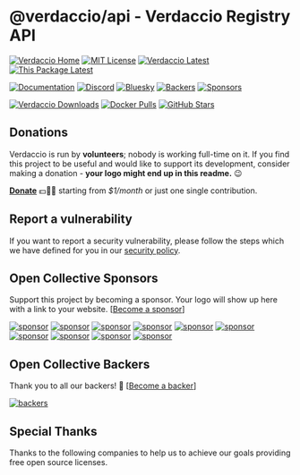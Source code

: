 # @verdaccio/api - Verdaccio Registry API

[![Verdaccio Home](https://img.shields.io/badge/Homepage-Verdaccio-405236?style=flat)](https://verdaccio.org)
[![MIT License](https://img.shields.io/github/license/verdaccio/verdaccio?label=License&color=405236)](https://github.com/verdaccio/verdaccio/blob/master/LICENSE)
[![Verdaccio Latest](https://img.shields.io/npm/v/verdaccio?label=Latest%20Version&color=405236)](https://github.com/verdaccio/verdaccio)
[![This Package Latest](https://img.shields.io/npm/v/@verdaccio/api?label=@verdaccio/api&color=405236)](https://npmjs.com/package/@verdaccio/api)

[![Documentation](https://img.shields.io/badge/Help-Verdaccio?style=flat&logo=Verdaccio&label=Verdaccio&color=cd4000)](https://verdaccio.org/docs)
[![Discord](https://img.shields.io/badge/Chat-Discord?style=flat&logo=Discord&label=Discord&color=cd4000)](https://discord.com/channels/388674437219745793)
[![Bluesky](https://img.shields.io/badge/Follow-Bluesky?style=flat&logo=Bluesky&label=Bluesky&color=cd4000)](https://bsky.app/profile/verdaccio.org)
[![Backers](https://img.shields.io/opencollective/backers/verdaccio?style=flat&logo=opencollective&label=Join%20Backers&color=cd4000)](https://opencollective.com/verdaccio/contribute)
[![Sponsors](https://img.shields.io/opencollective/sponsors/verdaccio?style=flat&logo=opencollective&label=Sponsor%20Us&color=cd4000)](https://opencollective.com/verdaccio/contribute)

[![Verdaccio Downloads](https://img.shields.io/npm/dm/verdaccio?style=flat&logo=npm&label=Npm%20Downloads&color=lightgrey)](https://www.npmjs.com/package/verdaccio)
[![Docker Pulls](https://img.shields.io/docker/pulls/verdaccio/verdaccio?style=flat&logo=docker&label=Docker%20Pulls&color=lightgrey)](https://hub.docker.com/r/verdaccio/verdaccio)
[![GitHub Stars](https://img.shields.io/github/stars/verdaccio?style=flat&logo=github&label=GitHub%20Stars%20%E2%AD%90&color=lightgrey)](https://github.com/verdaccio/verdaccio/stargazers)

## Donations

Verdaccio is run by **volunteers**; nobody is working full-time on it. If you find this project to be useful and would like to support its development, consider making a donation - **your logo might end up in this readme.** 😉

**[Donate](https://opencollective.com/verdaccio)** 💵👍🏻 starting from _\$1/month_ or just one single contribution.

## Report a vulnerability

If you want to report a security vulnerability, please follow the steps which we have defined for you in our [security policy](https://github.com/verdaccio/verdaccio/security/policy).

## Open Collective Sponsors

Support this project by becoming a sponsor. Your logo will show up here with a link to your website. [[Become a sponsor](https://opencollective.com/verdaccio/contribute)]

[![sponsor](https://opencollective.com/verdaccio/sponsor/0/avatar.svg)](https://opencollective.com/verdaccio/sponsor/0/website)
[![sponsor](https://opencollective.com/verdaccio/sponsor/1/avatar.svg)](https://opencollective.com/verdaccio/sponsor/1/website)
[![sponsor](https://opencollective.com/verdaccio/sponsor/2/avatar.svg)](https://opencollective.com/verdaccio/sponsor/2/website)
[![sponsor](https://opencollective.com/verdaccio/sponsor/3/avatar.svg)](https://opencollective.com/verdaccio/sponsor/3/website)
[![sponsor](https://opencollective.com/verdaccio/sponsor/4/avatar.svg)](https://opencollective.com/verdaccio/sponsor/4/website)
[![sponsor](https://opencollective.com/verdaccio/sponsor/5/avatar.svg)](https://opencollective.com/verdaccio/sponsor/5/website)
[![sponsor](https://opencollective.com/verdaccio/sponsor/6/avatar.svg)](https://opencollective.com/verdaccio/sponsor/6/website)
[![sponsor](https://opencollective.com/verdaccio/sponsor/7/avatar.svg)](https://opencollective.com/verdaccio/sponsor/7/website)
[![sponsor](https://opencollective.com/verdaccio/sponsor/8/avatar.svg)](https://opencollective.com/verdaccio/sponsor/8/website)
[![sponsor](https://opencollective.com/verdaccio/sponsor/9/avatar.svg)](https://opencollective.com/verdaccio/sponsor/9/website)

## Open Collective Backers

Thank you to all our backers! 🙏 [[Become a backer](https://opencollective.com/verdaccio/contribute)]

[![backers](https://opencollective.com/verdaccio/backers.svg?width=890)](https://opencollective.com/verdaccio/contributes)

## Special Thanks

Thanks to the following companies to help us to achieve our goals providing free open source licenses.
